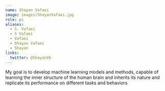 ```yaml
---
name: Shayan Vafaei
image: images/ShayanVafaei.jpg
role: pi
aliases:
  - S. Vafaei
  - S Vafaei
  - Vafaei
  - Shayan Vafaei
  - Shayan
links:
  twitter: @ShayanV6
---
```


My goal is to develop machine learning models and methods, capable of learning the inner structure of the human brain and inherits its nature and replicate its performance on different tasks and behaviors
